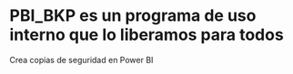 # PBI_BKP es un programa de uso interno que lo liberamos para todos

  Crea copias de seguridad en Power BI  
